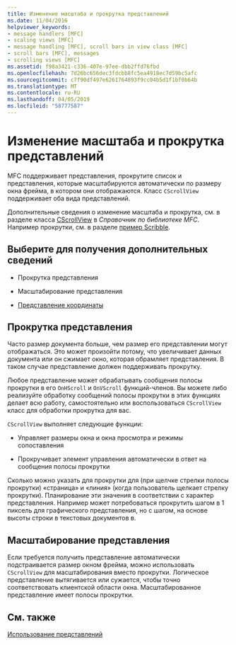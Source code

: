 ```yaml
---
title: Изменение масштаба и прокрутка представлений
ms.date: 11/04/2016
helpviewer_keywords:
- message handlers [MFC]
- scaling views [MFC]
- message handling [MFC], scroll bars in view class [MFC]
- scroll bars [MFC], messages
- scrolling views [MFC]
ms.assetid: f98a3421-c336-407e-97ee-dbb2ffd76fbd
ms.openlocfilehash: 7d26bc656dec3fdcbb8fc5ea4918ec7d59bc5afc
ms.sourcegitcommit: c7f90df497e6261764893f9cc04b5d1f1bf0b64b
ms.translationtype: MT
ms.contentlocale: ru-RU
ms.lasthandoff: 04/05/2019
ms.locfileid: "58777587"
---
```

# <a name="scrolling-and-scaling-views"></a>Изменение масштаба и прокрутка представлений

MFC поддерживает представления, прокрутите список и представления, которые масштабируются автоматически по размеру окна фрейма, в котором они отображаются. Класс `CScrollView` поддерживает оба вида представлений.

Дополнительные сведения о изменение масштаба и прокрутка, см. в разделе класса [CScrollView](../mfc/reference/cscrollview-class.md) в *Справочник по библиотеке MFC*. Например прокрутки, см. в разделе [пример Scribble](../overview/visual-cpp-samples.md).

## <a name="what-do-you-want-to-know-more-about"></a>Выберите для получения дополнительных сведений

- Прокрутка представления

- Масштабирование представления

- [Представление координаты](/windows/desktop/gdi/window-coordinate-system)

##  <a name="_core_scrolling_a_view"></a> Прокрутка представления

Часто размер документа больше, чем размер его представлении могут отображаться. Это может произойти потому, что увеличивает данных документа или он сжимает окно, которая обрамляет представления. В таком случае представление должен поддерживать прокрутку.

Любое представление может обрабатывать сообщения полосы прокрутки в его `OnHScroll` и `OnVScroll` функций-членов. Вы можете либо реализуйте обработку сообщений полосы прокрутки в этих функциях делает всю работу, самостоятельно или воспользоваться `CScrollView` класс для обработки прокрутка для вас.

`CScrollView` выполняет следующие функции:

- Управляет размеры окна и окна просмотра и режимы сопоставления

- Прокручивает элемент управления автоматически в ответ на сообщения полосы прокрутки

Сколько можно указать для прокрутки для (при щелчке стрелки полосы прокрутки) «страница» и «линия» (когда пользователь щелкает стрелку прокрутки). Планирование эти значения в соответствии с характер представления. Например может потребоваться прокрутить шагом в 1 пиксель для графического представления, но с шагом, на основе высоты строки в текстовых документов в.

##  <a name="_core_scaling_a_view"></a> Масштабирование представления

Если требуется получить представление автоматически подстраивается размер окном фрейма, можно использовать `CScrollView` для масштабирования вместо прокрутки. Логическое представление вытягивается или сужается, чтобы точно соответствовать клиентской области окна. Масштабированное представление имеет полосы прокрутки.

## <a name="see-also"></a>См. также

[Использование представлений](../mfc/using-views.md)
